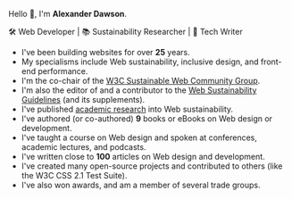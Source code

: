 Hello 👋, I'm **Alexander Dawson**.

🛠 Web Developer | 📚 Sustainability Researcher | 📖 Tech Writer

- I've been building websites for over **25** years.
- My specialisms include Web sustainability, inclusive design, and front-end performance.
- I'm the co-chair of the [W3C Sustainable Web Community Group](https://www.w3.org/community/sustyweb/).
- I'm also the editor of and a contributor to the [Web Sustainability Guidelines](https://w3c.github.io/sustyweb/) (and its supplements).
- I've published [academic research](https://websitesustainability.com/#content) into Web sustainability.
- I've authored (or co-authored) **9** books or eBooks on Web design or development.
- I've taught a course on Web design and spoken at conferences, academic lectures, and podcasts.
- I've written close to **100** articles on Web design and development.
- I've created many open-source projects and contributed to others (like the W3C CSS 2.1 Test Suite).
- I've also won awards, and am a member of several trade groups.
